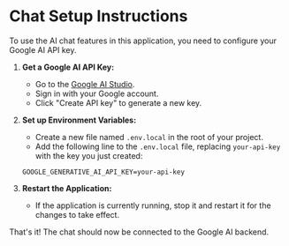 # Chat Setup Instructions

To use the AI chat features in this application, you need to configure your Google AI API key.

1.  **Get a Google AI API Key:**
    *   Go to the [Google AI Studio](https://aistudio.google.com/app/apikey).
    *   Sign in with your Google account.
    *   Click "Create API key" to generate a new key.

2.  **Set up Environment Variables:**
    *   Create a new file named `.env.local` in the root of your project.
    *   Add the following line to the `.env.local` file, replacing `your-api-key` with the key you just created:

    ```
    GOOGLE_GENERATIVE_AI_API_KEY=your-api-key
    ```

3.  **Restart the Application:**
    *   If the application is currently running, stop it and restart it for the changes to take effect.

That's it! The chat should now be connected to the Google AI backend.